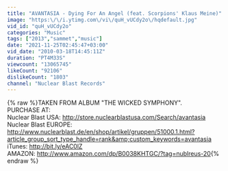 ```yaml
---
title: "AVANTASIA - Dying For An Angel (feat. Scorpions' Klaus Meine)"
image: "https:\/\/i.ytimg.com\/vi\/quH_vUCdy2o\/hqdefault.jpg"
vid_id: "quH_vUCdy2o"
categories: "Music"
tags: ["2013","sammet","music"]
date: "2021-11-25T02:45:47+03:00"
vid_date: "2010-03-18T14:45:11Z"
duration: "PT4M33S"
viewcount: "13065745"
likeCount: "92106"
dislikeCount: "1803"
channel: "Nuclear Blast Records"
---
```

{% raw %}TAKEN FROM ALBUM &quot;THE WICKED SYMPHONY&quot;. <br />PURCHASE AT:<br />Nuclear Blast USA: <a rel="nofollow" target="blank" href="http://store.nuclearblastusa.com/Search/avantasia">http://store.nuclearblastusa.com/Search/avantasia</a><br />Nuclear Blast EUROPE: <a rel="nofollow" target="blank" href="http://www.nuclearblast.de/en/shop/artikel/gruppen/51000.1.html?article_group_sort_type_handle=rank&amp;custom_keywords=avantasia">http://www.nuclearblast.de/en/shop/artikel/gruppen/51000.1.html?article_group_sort_type_handle=rank&amp;custom_keywords=avantasia</a><br />iTunes: <a rel="nofollow" target="blank" href="http://bit.ly/eAC0lZ">http://bit.ly/eAC0lZ</a>   <br />AMAZON: <a rel="nofollow" target="blank" href="http://www.amazon.com/dp/B0038KHTGC/?tag=nublreus-20">http://www.amazon.com/dp/B0038KHTGC/?tag=nublreus-20</a>{% endraw %}
